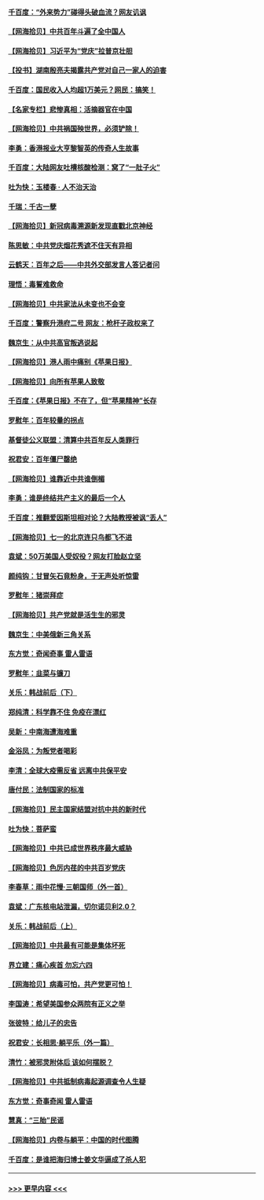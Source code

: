 #### [千百度：“外来势力”碰得头破血流？网友讥讽](../pages/nsc993/n13064878.md?t=07031601) 
#### [【网海拾贝】中共百年斗遍了全中国人](../pages/nsc993/n13060020.md?t=07031601) 
#### [【网海拾贝】习近平为“党庆”拉普京壮胆](../pages/nsc993/n13057781.md?t=07031601) 
#### [【投书】湖南殷亮夫揭露共产党对自己一家人的迫害](../pages/nsc993/n13057744.md?t=07031601) 
#### [千百度：国民收入人均超1万美元？网民：搞笑！](../pages/nsc993/n13057692.md?t=07031601) 
#### [【名家专栏】悲惨真相：活摘器官在中国](../pages/nsc993/n13056611.md?t=07031601) 
#### [【网海拾贝】中共祸国殃世界，必须铲除！](../pages/nsc993/n13056011.md?t=07031601) 
#### [李勇：香港报业大亨黎智英的传奇人生故事](../pages/nsc993/n13055258.md?t=07031601) 
#### [千百度：大陆网友吐槽核酸检测：窝了“一肚子火”](../pages/nsc993/n13055194.md?t=07031601) 
#### [吐为快：玉楼春 · 人不治天治](../pages/nsc993/n13054028.md?t=07031601) 
#### [千瑞：千古一孽](../pages/nsc993/n13054016.md?t=07031601) 
#### [【网海拾贝】新冠病毒溯源新发现直戳北京神经](../pages/nsc993/n13052425.md?t=07031601) 
#### [陈思敏：中共党庆烟花秀遮不住天有异相](../pages/nsc993/n13052020.md?t=07031601) 
#### [云鹤天：百年之后——中共外交部发言人答记者问](../pages/nsc993/n13051604.md?t=07031601) 
#### [理悟：毒誓难救命](../pages/nsc993/n13051601.md?t=07031601) 
#### [【网海拾贝】中共家法从未变也不会变](../pages/nsc993/n13050366.md?t=07031601) 
#### [千百度：警察升港府二号 网友：枪杆子政权来了](../pages/nsc993/n13050261.md?t=07031601) 
#### [魏京生：从中共高官叛逃说起](../pages/nsc993/n13048997.md?t=07031601) 
#### [【网海拾贝】港人雨中痛别《苹果日报》](../pages/nsc993/n13048941.md?t=07031601) 
#### [【网海拾贝】向所有苹果人致敬](../pages/nsc993/n13046795.md?t=07031601) 
#### [千百度：《苹果日报》不在了，但“苹果精神”长存](../pages/nsc993/n13046703.md?t=07031601) 
#### [罗慰年：百年较量的拐点](../pages/nsc993/n13046542.md?t=07031601) 
#### [基督徒公义联盟：清算中共百年反人类罪行](../pages/nsc993/n13046499.md?t=07031601) 
#### [祝君安：百年僵尸罄绝](../pages/nsc993/n13045595.md?t=07031601) 
#### [【网海拾贝】谁靠近中共谁倒楣](../pages/nsc993/n13044667.md?t=07031601) 
#### [李勇：谁是终结共产主义的最后一个人](../pages/nsc993/n13044397.md?t=07031601) 
#### [千百度：推翻爱因斯坦相对论？大陆教授被讽“丢人”](../pages/nsc993/n13043908.md?t=07031601) 
#### [【网海拾贝】七一的北京连只鸟都飞不进](../pages/nsc993/n13041377.md?t=07031601) 
#### [袁斌：50万美国人受奴役？网友打脸赵立坚](../pages/nsc993/n13041330.md?t=07031601) 
#### [颜纯钩：甘冒矢石竟粉身，于无声处听惊雷](../pages/nsc993/n13041140.md?t=07031601) 
#### [罗慰年：猪崇拜症](../pages/nsc993/n13041071.md?t=07031601) 
#### [【网海拾贝】共产党就是活生生的邪灵](../pages/nsc993/n13036627.md?t=07031601) 
#### [魏京生：中美俄新三角关系](../pages/nsc993/n13035986.md?t=07031601) 
#### [东方觉：奇闻奇事 雷人雷语](../pages/nsc993/n13035878.md?t=07031601) 
#### [罗慰年：韭菜与镰刀](../pages/nsc993/n13034374.md?t=07031601) 
#### [关乐：韩战前后（下）](../pages/nsc993/n13034113.md?t=07031601) 
#### [郑纯清：科学靠不住 免疫在漂红](../pages/nsc993/n13034093.md?t=07031601) 
#### [吴新：中南海遭海难重](../pages/nsc993/n13034084.md?t=07031601) 
#### [金浴凤：为叛党者喝彩](../pages/nsc993/n13034058.md?t=07031601) 
#### [李清：全球大疫需反省 远离中共保平安](../pages/nsc993/n13033784.md?t=07031601) 
#### [唐付民：法制国家的标准](../pages/nsc993/n13032944.md?t=07031601) 
#### [【网海拾贝】民主国家结盟对抗中共的新时代](../pages/nsc993/n13031717.md?t=07031601) 
#### [吐为快：菩萨蛮](../pages/nsc993/n13030033.md?t=07031601) 
#### [【网海拾贝】中共已成世界秩序最大威胁](../pages/nsc993/n13028138.md?t=07031601) 
#### [【网海拾贝】色厉内荏的中共百岁党庆](../pages/nsc993/n13025582.md?t=07031601) 
#### [李春草：雨中花慢‧三朝国师（外一首）](../pages/nsc993/n13025567.md?t=07031601) 
#### [袁斌：广东核电站泄漏，切尔诺贝利2.0？](../pages/nsc993/n13025475.md?t=07031601) 
#### [关乐：韩战前后（上）](../pages/nsc993/n13025387.md?t=07031601) 
#### [【网海拾贝】中共最有可能是集体坏死](../pages/nsc993/n13023101.md?t=07031601) 
#### [界立建：痛心疾首 勿忘六四](../pages/nsc993/n13022339.md?t=07031601) 
#### [【网海拾贝】病毒可怕，共产党更可怕！](../pages/nsc993/n13020728.md?t=07031601) 
#### [李国涛：希望美国参众两院有正义之举](../pages/nsc993/n13020674.md?t=07031601) 
#### [张彼特：给儿子的忠告](../pages/nsc993/n13018934.md?t=07031601) 
#### [祝君安：长相思‧躺平乐（外一篇）](../pages/nsc993/n13018923.md?t=07031601) 
#### [清竹：被邪灵附体后 该如何摆脱？](../pages/nsc993/n13018877.md?t=07031601) 
#### [【网海拾贝】中共抵制病毒起源调查令人生疑](../pages/nsc993/n13017785.md?t=07031601) 
#### [东方觉：奇事奇闻 雷人雷语](../pages/nsc993/n13017577.md?t=07031601) 
#### [慧真：“三胎”民谣](../pages/nsc993/n13017394.md?t=07031601) 
#### [【网海拾贝】内卷与躺平：中国的时代图腾](../pages/nsc993/n13016128.md?t=07031601) 
#### [千百度：是谁把海归博士姜文华逼成了杀人犯](../pages/nsc993/n13015218.md?t=07031601) 

----
#### [ >>> 更早内容 <<< ](../indexes/nsc993-earlier.md)
